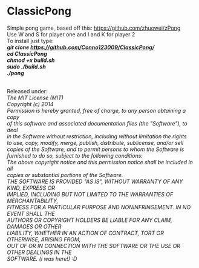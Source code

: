 ClassicPong
===========

Simple pong game, based off this: https://github.com/zhuowei/zPong<br/>
Use W and S for player one and I and K for player 2<br/>
To install just type:<em><br/><strong>
git clone https://github.com/Conno123009/ClassicPong/<br/>
cd ClassicPong<br/>
chmod +x build.sh<br/>
sudo ./build.sh<br/>
./pong</em><br/>
<br/></strong>

Released under: <br/>
<em>The MIT License (MIT)<br/>
Copyright (c) 2014<br/>
Permission is hereby granted, free of charge, to any person obtaining a copy<br/>
of this software and associated documentation files (the "Software"), to deal<br/>
in the Software without restriction, including without limitation the rights<br/>
to use, copy, modify, merge, publish, distribute, sublicense, and/or sell<br/>
copies of the Software, and to permit persons to whom the Software is<br/>
furnished to do so, subject to the following conditions:<br/>
The above copyright notice and this permission notice shall be included in all<br/>
copies or substantial portions of the Software.<br/>
THE SOFTWARE IS PROVIDED "AS IS", WITHOUT WARRANTY OF ANY KIND, EXPRESS OR<br/>
IMPLIED, INCLUDING BUT NOT LIMITED TO THE WARRANTIES OF MERCHANTABILITY,<br/>
FITNESS FOR A PARTICULAR PURPOSE AND NONINFRINGEMENT. IN NO EVENT SHALL THE<br/>
AUTHORS OR COPYRIGHT HOLDERS BE LIABLE FOR ANY CLAIM, DAMAGES OR OTHER<br/>
LIABILITY, WHETHER IN AN ACTION OF CONTRACT, TORT OR OTHERWISE, ARISING FROM,<br/>
OUT OF OR IN CONNECTION WITH THE SOFTWARE OR THE USE OR OTHER DEALINGS IN THE<br/>
SOFTWARE. (i was here!) :D</em><br/>
